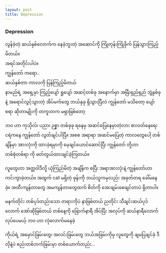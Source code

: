 ```yaml
---
layout: post
title: Depression
---
```

### Depression
လွန်ခဲ့တဲ့ ဆယ်နှစ်လောက်က နေခဲ့ဘူးတဲ့ အဆောင်ကို ကြုံတုန်းကြုံခိုက် ပြန်သွားကြည့်မိတယ်။  
အရင်အတိုင်းပါပဲ။  
ကျွန်တော် ကရော..  
ဆယ်နှစ်တာ ကာလကို ပြန်ကြည့်မိတယ်  
နာမည်ရဲ့ အရှေ့မှာ ကြည့်ပျော် ရှုပျော် အဆင့်တစ်ခု 
အနောက်မှာ အမြီးရှည်ရှည် ဘွဲ့နှစ်ခုနဲ့ 
အရောင်လွင့်သွားတဲ့ အိပ်မက်တွေ ဘယ်နှခု ရှိသွားပြီလဲ ကျွန်တော် မသိတော့
ပျော်စရာ ဆိုတာမျိုးကို တကူးတက မရှာဖြစ်တော့ 

ဘဝ ဟာ ကုသိုလ်၊ ပညာ၊ ဉစ္စာ တစ်ခုခု ရနေမှ အဆင်ပြေနေမှာတဲ့လား
စားဝတ်နေရေး ငရဲကနေ ကျွန်တော် လွတ်ချင်ပါပြီ။
အစစ အရာရာ အဆင်မပြေတဲ့ ကာလတွေပေါ့
တစ်ချိန်မှာ အားလုံးကို ထားခဲ့ရမှာကို မေ့ချင်ယောင်ဆောင်ပြီး
ကျွန်တော် တို့ဟာ တစ်စုံတစ်ရာ ကို ဖတ်တွယ်ထားချင်ခဲ့ကြတယ်။

လူတွေဟာ အတ္တဝါဒိလို့ ယုံကြည်မိတဲ့ အချိန်က စပြီး
အရာအားလုံးနဲ့ ကျွန်တော်ဟာ ကင်းကွာခဲ့တယ်။
အထွက် call မရှိတဲ့ ဖုန်းကို
ဘယ်သူကမှလည်း အခုတ်တရ ခေါ်မနေခဲ့။
အထီးကျန်တာတွေ အမကျန်တာတွေထက်
စိတ်ကို အေးချမ်းစေချင်တာပဲ ရှိတာပါ။

မနက်တိုင်း တစ်ပုဒ်တည်းသော တရားကိုပဲ နာဖြစ်တယ်
ညတိုင်း သီချင်းဆယ်ပုဒ်လောက် အော်ဆိုဖြစ်တယ်
တစ်နေ့ကို ခြောက်နာရီ အိပ်ပြီး
အလုပ်ကို ဆယ်နာရီလောက် လုပ်ပေမယ့် 
ဘဝ ဟာ လုံလောက်မနေခဲ့

ကိုယ်ရဲ့ အမှောင်ခြမ်းတွေ၊ အလင်းခြမ်းတွေ
ဘယ်အခြမ်းကိုမှ လူတွေကို ချမပြချင်ခဲ့
ဒီလိုနဲ့ပဲ စည်းတစ်ဘက်ခြမ်းမှာ တစ်ယောက်တည်း...